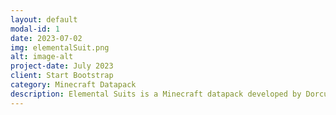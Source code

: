 ```yaml
---
layout: default
modal-id: 1
date: 2023-07-02
img: elementalSuit.png
alt: image-alt
project-date: July 2023
client: Start Bootstrap
category: Minecraft Datapack
description: Elemental Suits is a Minecraft datapack developed by Dorcupi where you become powerful enough to element bend. By using suits, you gain new abilites depending on what suit you use. Using complex combinations of different armor pieces, you can become the most powerful player in Minecraft.
---
```

